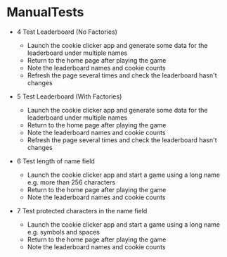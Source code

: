 # ManualTests

* 4 Test Leaderboard (No Factories)
    * Launch the cookie clicker app and generate some data for the leaderboard under multiple names
    * Return to the home page after playing the game
    * Note the leaderboard names and cookie counts
    * Refresh the page several times and check the leaderboard hasn't changes

* 5 Test Leaderboard (With Factories)
    * Launch the cookie clicker app and generate some data for the leaderboard under multiple names
    * Return to the home page after playing the game
    * Note the leaderboard names and cookie counts
    * Refresh the page several times and check the leaderboard hasn't changes

* 6 Test length of name field
    * Launch the cookie clicker app and start a game using a long name e.g. more than 256 characters
    * Return to the home page after playing the game
    * Note the leaderboard names and cookie counts
  
* 7 Test protected characters in the name field
    * Launch the cookie clicker app and start a game using a long name e.g. symbols and spaces
    * Return to the home page after playing the game
    * Note the leaderboard names and cookie counts
